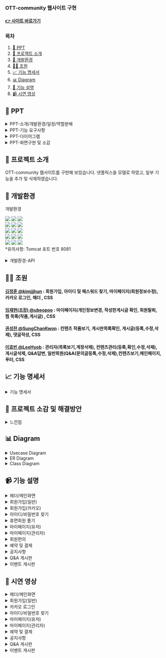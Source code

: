 ### OTT-community 웹사이트 구현  

#### [👉 사이트 바로가기](http://43.203.77.138:8081/)

### 목차  
1. [📂 PPT](#-ppt)  
2. [📖 프로젝트 소개](#-프로젝트-소개)   
3. [🔨 개발환경](#-개발환경)  
4. [🙋‍♀️ 조원](#-조원)     
5. [📈 기능 명세서](#-기능-명세서)   
6. [📊 Diagram](#-diagram)   
7. [📝 기능 설명](#-기능-설명)     
8. [📹 시연 영상](#-시연-영상)   


## 📂 PPT
<details>
  <summary>
    PPT-소개/개발환경/일정/역할분배
  </summary>

![image](https://github.com/kimjjjhun/teamproject1/assets/157094653/77229d1b-3d4b-42c4-90a9-7c17e2cf5ce8)
![image](https://github.com/kimjjjhun/teamproject1/assets/157094653/95db3948-7435-4922-b789-4e098dfb8df1)
![image](https://github.com/kimjjjhun/teamproject1/assets/157094653/82ecf60b-9672-4bb5-933c-f0b267706c01)
![image](https://github.com/kimjjjhun/teamproject1/assets/157094653/1ca115d7-04cc-48a3-92aa-d227aa89674e)

</details>
<details>
  <summary>
    PPT-기능 요구사항
  </summary>

![image](https://github.com/kimjjjhun/teamproject1/assets/157094653/d2da8b18-ece6-4006-a3b1-0a513927290b)
![image](https://github.com/kimjjjhun/teamproject1/assets/157094653/3f2c6e4c-25dd-4769-bb11-74814b24fa7e)
![image](https://github.com/kimjjjhun/teamproject1/assets/157094653/49f2d147-f8e5-4fff-b71a-421ed94f518d)

</details>
<details>
  <summary>
    PPT-다이어그램
  </summary>


![image](https://github.com/kimjjjhun/teamproject1/assets/157094653/5a1b36f5-03cb-47e2-9dae-31fbcaab8a0f)
![image](https://github.com/kimjjjhun/teamproject1/assets/157094653/e42a1326-766e-4d3e-a441-9c95d0140049)

  
</details>
<details>
  <summary>
    PPT-화면구현 및 소감
  </summary>

![image](https://github.com/kimjjjhun/teamproject1/assets/157094653/83fba9f7-1900-4200-ab39-255e7f1ed589)


</details>

## 📖 프로젝트 소개
OTT-community 웹사이트를 구현해 보았습니다. 넷플릭스을 모델로 하였고, 일부 기능을 추가 및 삭제하였습니다.

## 🔧 개발환경

  개발환경
<div>
<img src="https://img.shields.io/badge/JAVA-C01818?style=flat-square&logo=coffeescript&logoColor=white" />
<img src="https://img.shields.io/badge/HTML5-E34F26?style=flat-square&logo=HTML5&logoColor=fff"/>
<img src="https://img.shields.io/badge/JavaScript-F7DF1E?style=flat-square&logo=JavaScript&logoColor=000"/>
     
<br>
<img src="https://img.shields.io/badge/bootstrap-7952B3?style=flat&logo=bootstrap&logoColor=white"/>
<img src="https://img.shields.io/badge/jquery-0769AD?style=flat&logo=jquery&logoColor=white"/>
<img src="https://img.shields.io/badge/CSS3-1572B6?style=flat-square&logo=CSS3&logoColor=fff"/>
<br>
<img src="https://img.shields.io/badge/Spring-6DB33F?style=flat-square&logo=Spring&logoColor=white" />
<img src="https://img.shields.io/badge/MySQL-4479A1?style=flat&logo=MySQL&logoColor=white" />
<img src="https://img.shields.io/badge/Mybatis-000000?style=flat&logo=Fluentd&logoColor=white"/>
<br>
<img src="https://img.shields.io/badge/JSP-E34F26?style=flat-square&logo=JSP&logoColor=white">
<img src="https://img.shields.io/badge/Apache%20Tomcat-F8DC75?style=flat-square&logo=apachetomcat&logoColor=black" />
<img src="https://img.shields.io/badge/Amazon AWS-232F3E?style=flat-square&logo=amazonaws&logoColor=white"/>

<br>
<img src="https://img.shields.io/badge/Spring%20Security-6DB33F?style=flat-square&logo=springsecurity&logoColor=white"/>
<img src="https://img.shields.io/badge/GitHub-181717?style=flat-square&logo=GitHub&logoColor=white" />
<img src="https://img.shields.io/badge/Git-F05032?style=flat-square&logo=git&logoColor=white" />
</div>
*유의사항: Tomcat 포트 번호 8081<br>
​<details>
  <summary>
    개발환경-API
  </summary>
     카카오 지도, 카카오 로그인, 카카오톡 채널​, 카카오 우편번호 서비스<br>
     Javax.mail, spring-context-support(JavaMailSender, MimeMessage, MimeMessageHelper)​<br>
     Selenium, Summernote, DateRangePicker, PortOne, chart.js, openWeather
</details>


## 🙋‍♀ 조원

#### [김정훈 @kimjjjhun](https://github.com/kimjjjhun) : 회원가입, 아이디 및 패스워드 찾기, 마이페이지(회원정보수정), 카카오 로그인, 헤더 , CSS
#### [임재현(조장) @ubeopoo](https://github.com/ubeopoo) : 마이페이지(개인정보변경, 작성한게시글 확인, 회원탈퇴, 찜 목록(작품,게시글) , CSS
#### [권성찬 @SungChanKwon](https://github.com/SungChanKwon) : 컨텐츠 작품보기, 게시판목록확인, 게시글(등록,수정,삭제), 댓글작성, CSS
#### [이효빈 @LeeHyob](https://github.com/LeeHyob) : 관리자(목록보기,계정삭제), 컨텐츠관리(등록,확인,수정,삭제), 게시글삭제, Q&A답변, 일반회원(Q&A(문의글등록,수정,삭제),컨텐츠보기,메인페이지, 푸터, CSS 
## 📈 기능 명세서
<details>
  <summary>
    기능 명세서
  </summary>
  
![기능명세](https://github.com/dwdwdw12/project/assets/147116004/472593a0-f0a9-4a92-8e59-26bf0b1c4b23)

</details>

## 🥇 프로젝트 소감 및 해결방안

<details>
 <summary>
    느낀점
  </summary>

![image](https://github.com/kimjjjhun/teamproject1/assets/157094653/35c81e7b-ae65-400f-a419-cfeddde1676e)


</details>

## 📊 Diagram
<details>
  <summary>
    Usecase Diagram
  </summary>
  
![image](https://github.com/kimjjjhun/teamproject1/assets/157094653/2d8125f6-ad36-4e9d-a05f-d0a20b1874ef)
![image](https://github.com/kimjjjhun/teamproject1/assets/157094653/a1d9052c-7140-43fd-9b4c-5c14dcc644de)


</details>

<details>
  <summary>
    ER Diagram
  </summary>
  
  ![image](https://github.com/kimjjjhun/teamproject1/assets/157094653/03695c38-0486-4689-8ff4-73588e737f4f)



</details>

<details>
  <summary>
    Class Diagram
  </summary>
  <br>
*메인화면/로그인/마이페이지 메인/정보 페이지
  
![image](https://github.com/kimjjjhun/teamproject1/assets/157094653/bb314014-0724-4a29-9bab-aa1dda0c91d2)

</details>

## 📹 기능 설명
<details>
  <summary>
    헤더/메인화면
  </summary>
  
  ![Slide1](https://github.com/dwdwdw12/project/assets/147116004/04e589df-264e-4c87-8d3e-e2c2b61b4c27)

![image1](https://github.com/dwdwdw12/project/assets/147116004/aaf5b0f3-c351-46df-bbcd-808d0ed7b7ed)
![image2](https://github.com/dwdwdw12/project/assets/147116004/723c50c4-12ff-4780-8ed7-b0b0fda6b875)

<p align="center">
  <img src="https://github.com/dwdwdw12/project/assets/147116004/2d4e702c-cc2b-4a05-b212-044eb448c565" width="49%">
  <img src="https://github.com/dwdwdw12/project/assets/147116004/9ffaa936-d14d-4a71-9c61-84bc470bfbb3" width="49%">
</p>
<p align="center">
  <img src="https://github.com/dwdwdw12/project/assets/147116004/847719eb-9502-4cc9-b801-aa183eb78ed6" width="49%">
  <img src="https://github.com/dwdwdw12/project/assets/147116004/e363c3df-18a5-4cf3-85f5-00966c6c0e13" width="49%">
</p>


</details>

<details>
  <summary>
    회원가입(일반)
  </summary>
  
  ![Slide2](https://github.com/dwdwdw12/project/assets/147116004/91beaca7-c595-4558-9b98-37594905ebb4)

<p align="center">
  <img src="https://github.com/dwdwdw12/project/assets/147116004/efed7070-6780-49b2-84c4-15f79358797c" width="32%">
  <img src="https://github.com/dwdwdw12/project/assets/147116004/6e13f819-e4fe-4f9f-ab60-c1017b5103d9" width="32%">
  <img src="https://github.com/dwdwdw12/project/assets/147116004/faac2c65-14ae-4753-8554-1880833b17be" width="32%">
</p>
<p align="center">
  <img src="https://github.com/dwdwdw12/project/assets/147116004/3f54ea69-2831-4819-a424-5d90f5b8ac76" width="32%">
  <img src="https://github.com/dwdwdw12/project/assets/147116004/6cf5ecfe-40d3-46a0-97fb-1576c7ba497a" width="32%">
  <img src="https://github.com/dwdwdw12/project/assets/147116004/7e761909-213f-4338-81b8-458f6e5ed0ca" width="32%">
</p>


</details>

<details>
  <summary>
    회원가입(카카오)
  </summary>
  
  ![Slide3](https://github.com/dwdwdw12/project/assets/147116004/f8e74662-42a4-40b0-9cba-f89818b25318)

<p align="center">
  <img src="https://github.com/dwdwdw12/project/assets/147116004/14d0cba7-5e5f-4875-9258-d8d5a80ab4d0" width="49%">
  <img src="https://github.com/dwdwdw12/project/assets/147116004/4b7086e1-d146-4d33-8656-2ee56250f535" width="49%">
</p>


</details>

<details>
  <summary>
    아이디/비밀번호 찾기
  </summary>
  
  ![Slide4](https://github.com/dwdwdw12/project/assets/147116004/75e7f50d-b5e0-43ea-a90a-395b4f9d5d4c)

<p align="center">
  <img src="https://github.com/dwdwdw12/project/assets/147116004/54609715-cd96-41bd-a83d-9aced3b6058a" width="24%">
  <img src="https://github.com/dwdwdw12/project/assets/147116004/9b4ef373-1835-4289-938c-aff58736611b" width="24%">
  <img src="https://github.com/dwdwdw12/project/assets/147116004/00ecf74f-197a-413c-841e-21d15fe57824" width="24%">
  <img src="https://github.com/dwdwdw12/project/assets/147116004/007fd971-500d-4bb8-9a85-58cf9e4a958e" width="24%">
</p>

![image21](https://github.com/dwdwdw12/project/assets/147116004/81262dc0-7abb-4969-a3ef-06e387bc40c3)
<p align="center">
  <img src="https://github.com/dwdwdw12/project/assets/147116004/b3909a1e-646f-4f1a-a01a-bc4954ce350f" width="32%">
  <img src="https://github.com/dwdwdw12/project/assets/147116004/9b4ef373-1835-4289-938c-aff58736611b" width="32%">
  <img src="https://github.com/dwdwdw12/project/assets/147116004/7421eacd-db59-423f-bd1a-32b4c995d830" width="32%">
</p>


</details>

<details>
  <summary>
    휴면회원 풀기
  </summary>
  
  ![Slide5](https://github.com/dwdwdw12/project/assets/147116004/670713b7-b8d1-4f20-a78b-1a687771dfa4)

<p align="center">
  <img src="https://github.com/dwdwdw12/project/assets/147116004/13bb86ab-f750-4c2f-8c5d-0862ff21a645" width="70%">
  <img src="https://github.com/dwdwdw12/project/assets/147116004/9b4ef373-1835-4289-938c-aff58736611b" width="29%">
</p>
<p align="center">
  <img src="https://github.com/dwdwdw12/project/assets/147116004/00ecf74f-197a-413c-841e-21d15fe57824" width="70%">
  <img src="https://github.com/dwdwdw12/project/assets/147116004/9c764db9-dec8-4ac1-9e50-093b82d1f9ba" width="29%">
</p>

</details>

<details>
  <summary>
    마이페이지(유저)
  </summary>
  
  ![Slide6](https://github.com/dwdwdw12/project/assets/147116004/0c4f13c0-e87a-484d-a03a-c9d7534271b2)

<p align="center">
  <img src="https://github.com/dwdwdw12/project/assets/147116004/b3909a1e-646f-4f1a-a01a-bc4954ce350f" width="32%">
  <img src="https://github.com/dwdwdw12/project/assets/147116004/9b4ef373-1835-4289-938c-aff58736611b" width="32%">
  <img src="https://github.com/dwdwdw12/project/assets/147116004/7421eacd-db59-423f-bd1a-32b4c995d830" width="32%">
</p>
<p align="center">
  <img src="https://github.com/dwdwdw12/project/assets/147116004/b3909a1e-646f-4f1a-a01a-bc4954ce350f" width="32%">
  <img src="https://github.com/dwdwdw12/project/assets/147116004/9b4ef373-1835-4289-938c-aff58736611b" width="32%">
  <img src="https://github.com/dwdwdw12/project/assets/147116004/7421eacd-db59-423f-bd1a-32b4c995d830" width="32%">
</p>
<p align="center">
  <img src="https://github.com/dwdwdw12/project/assets/147116004/ec3a2ca7-1cb8-4d62-a5d7-14e5b057ad6e" width="32%">
  <img src="https://github.com/dwdwdw12/project/assets/147116004/45bfbae0-da6e-45dd-8196-40921d42af2c" width="32%">
  <img src="https://github.com/dwdwdw12/project/assets/147116004/c7e5517f-c7ba-429a-a58a-a892d5bcc34c" width="32%">
</p>
<p align="center">
  <img src="https://github.com/dwdwdw12/project/assets/147116004/9faadd36-8bb6-4183-aeb6-0ccec212907c" width="32%">
  <img src="https://github.com/dwdwdw12/project/assets/147116004/a3466d13-5e1f-4d41-8a89-0f796bc74968" width="32%">
  <img src="https://github.com/dwdwdw12/project/assets/147116004/9f167abd-10d2-4e2b-9e55-8fb2c70c965f" width="32%">
</p>
<p align="center">
  <img src="https://github.com/dwdwdw12/project/assets/147116004/5b4822f7-5cfa-4c70-9a35-0e9d2771a0b1" width="32%">
  <img src="https://github.com/dwdwdw12/project/assets/147116004/8dfdf9f9-aa57-47c3-95a9-262f90126b62" width="32%">
  <img src="https://github.com/dwdwdw12/project/assets/147116004/b7540e0f-2a87-4111-b6df-381ed71e8f23" width="32%">
</p>
<p align="center">
  <img src="https://github.com/dwdwdw12/project/assets/147116004/c74d3082-810d-4c9d-a1c5-ccb1db14684f" width="32%">
  <img src="https://github.com/dwdwdw12/project/assets/147116004/ffa8cd32-4741-45a9-b7e7-d43fc51a0977" width="32%">
  <img src="https://github.com/dwdwdw12/project/assets/147116004/8393127e-1dfc-4adf-a45c-fe7307f1ab9a" width="32%">
</p>

</details>

<details>
  <summary>
    마이페이지(관리자)
  </summary>
  
  ![Slide7](https://github.com/dwdwdw12/project/assets/147116004/43517fd8-ee20-4fd1-ac01-1457d0ceafff)

<p align="center">
  <img src="https://github.com/dwdwdw12/project/assets/147116004/81b0005d-40ac-4340-b5a4-e44fec371a64" width="32%">
  <img src="https://github.com/dwdwdw12/project/assets/147116004/a7e6b264-f703-4202-824f-5902b9bb29f7" width="32%">
  <img src="https://github.com/dwdwdw12/project/assets/147116004/9b4f976c-0b55-4bfc-bb98-1ab208f89977" width="32%">
</p>
<p align="center">
  <img src="https://github.com/dwdwdw12/project/assets/147116004/080762cc-c834-46dc-8a4f-9db29367331d" width="32%">
  <img src="https://github.com/dwdwdw12/project/assets/147116004/0c334344-e95c-4d94-b786-bc9c355316fa" width="32%">
  <img src="https://github.com/dwdwdw12/project/assets/147116004/4d4199e6-d6d1-49cf-86e2-a0117a29186f" width="32%">
</p>
<p align="center">
  <img src="https://github.com/dwdwdw12/project/assets/147116004/a43fb603-f5dc-4216-aa7c-eb82f972e72c" width="32%">
  <img src="https://github.com/dwdwdw12/project/assets/147116004/62de792a-b29b-4f16-a105-1826849ab8f5" width="32%">
  <img src="https://github.com/dwdwdw12/project/assets/147116004/b0de8d63-7619-4c47-b832-1f3cf593a069" width="32%">
</p>
<p align="center">
  <img src="https://github.com/dwdwdw12/project/assets/147116004/cf1302cf-19db-44f3-b149-39e51e52b0d6" width="49%">
  <img src="https://github.com/dwdwdw12/project/assets/147116004/f9fe9279-334b-4f15-a516-7b538e77d873" width="49%">
</p>

</details>

<details>
  <summary>
    회원편의
  </summary>
  
  ![Slide8](https://github.com/dwdwdw12/project/assets/147116004/0c6e3f38-d2fa-4f80-97fe-e9db4ef26a50)

<p align="center">
  <img src="https://github.com/dwdwdw12/project/assets/147116004/b4581bcb-b501-4f56-b94a-334e677a4b35" width="49%">
  <img src="https://github.com/dwdwdw12/project/assets/147116004/5beeecdb-3271-487a-b064-b1c311f000d4" width="49%">
</p>
<p align="center">
  <img src="https://github.com/dwdwdw12/project/assets/147116004/466a72eb-84b1-4bd5-99eb-2d23c5adf244" width="37%">
  <img src="https://github.com/dwdwdw12/project/assets/147116004/89eacade-e114-409b-a464-669bcdf6a54e" width="20%" height="250px">
  <img src="https://github.com/dwdwdw12/project/assets/147116004/b93ffa73-705b-40e8-a165-8b74e0d811c2" width="37%">
</p>

</details>

<details>
  <summary>
    예약 및 결제
  </summary>
  
  ![Slide10](https://github.com/dwdwdw12/project/assets/147116004/28da7b1e-4699-4a2f-8441-cc227ea78086)

<p align="center">
  <img src="https://github.com/dwdwdw12/project/assets/147116004/7a3892fa-2cb7-4c6a-85a1-d25a054e35be" width="49%">
  <img src="https://github.com/dwdwdw12/project/assets/147116004/70e29ab4-3958-48aa-86ea-ad2036d97ddc" width="49%">
</p>
<p align="center">
  <img src="https://github.com/dwdwdw12/project/assets/147116004/97ec5046-074f-4d47-9452-dd11de999d42" width="35%">
  <img src="https://github.com/dwdwdw12/project/assets/147116004/ad3086ef-dbc6-467d-baa3-1b641ac604f4" width="42%">
  <img src="https://github.com/dwdwdw12/project/assets/147116004/a7167961-ace5-4fd4-b004-9ded5d4c1682" width="19%">
</p>

</details>

<details>
  <summary>
    공지사항
  </summary>
  
  ![Slide11](https://github.com/dwdwdw12/project/assets/147116004/4a1b6573-cf67-4b38-8c02-d6ae3cb4a0fa)

<p align="center">
  <img src="https://github.com/dwdwdw12/project/assets/147116004/6da9a195-3bd0-4436-8e4d-29ae9d24c3cd" width="32%">
  <img src="https://github.com/dwdwdw12/project/assets/147116004/0adb3d9a-1fc1-49e7-9cdd-0a909f6fa29e" width="32%">
  <img src="https://github.com/dwdwdw12/project/assets/147116004/c07af5e8-8a00-4268-aef6-b6fbdb85073a" width="32%">
</p>
<p align="center">
  <img src="https://github.com/dwdwdw12/project/assets/147116004/df9e3f07-7e3f-4176-aadb-c9dfd00794f4" width="32%">
  <img src="https://github.com/dwdwdw12/project/assets/147116004/aa263f69-abd3-4270-8d78-1f1b1df05bcf" width="32%">
  <img src="https://github.com/dwdwdw12/project/assets/147116004/a0784cfb-52d8-42df-8b5f-7a47484fae93" width="32%">
</p>

</details>

<details>
  <summary>
    Q&A 게시판
  </summary>
  
  ![Slide12](https://github.com/dwdwdw12/project/assets/147116004/65b1aaa6-fde9-4f4e-9ca3-ecd13b652ffc)

<p align="center">
  <img src="https://github.com/dwdwdw12/project/assets/147116004/41c1d27d-716a-4e46-a3d0-fa14b605283c" width="32%">
  <img src="https://github.com/dwdwdw12/project/assets/147116004/1e7531d1-ae22-488b-bbc8-971c24907890" width="32%">
  <img src="https://github.com/dwdwdw12/project/assets/147116004/b1982b7d-7034-49de-bb9a-3891d1f56d19" width="32%">
</p>
<p align="center">
  <img src="https://github.com/dwdwdw12/project/assets/147116004/a8c6be78-9222-449d-827a-ba2b1f4f7810" width="49%">
  <img src="https://github.com/dwdwdw12/project/assets/147116004/771e3c13-6af0-41b7-a82c-5fa6c2fcde7b" width="49%">
</p>

</details>

<details>
  <summary>
    이벤트 게시판
  </summary>
  
  ![Slide14](https://github.com/dwdwdw12/project/assets/147116004/7ccaaa08-86e2-478b-be64-d330885f65d5)

<p align="center">
  <img src="https://github.com/dwdwdw12/project/assets/147116004/9fc78aa9-95ef-46cd-9bdd-95312299f74a" width="55%">
  <img src="https://github.com/dwdwdw12/project/assets/147116004/0e10a8c7-4452-4d70-96c2-eadd2dcdab05" width="43%">
</p>

![image85](https://github.com/dwdwdw12/project/assets/147116004/bc70ebb2-c3ac-49a6-aaae-e32007bf6f33)
<p align="center">
  <img src="https://github.com/dwdwdw12/project/assets/147116004/ccb405c4-5f7d-4f2d-90de-3c6152ffd20e" width="43%">
  <img src="https://github.com/dwdwdw12/project/assets/147116004/3b5019e0-e94f-4cc2-95fa-0bddf17aa2ce" width="55%">
</p>

</details>

## 🎥 시연 영상

<details>
  <summary>
    헤더/메인화면
  </summary>
  
https://github.com/dwdwdw12/project_spring/assets/147116004/a29e680b-7fb6-4754-ac8d-cfdf26713e09

</details>

<details>
  <summary>
    회원가입(일반)
  </summary>
  
https://github.com/dwdwdw12/project_spring/assets/147116004/a1ac86ab-5964-498a-ba3a-45fda40c32b8

</details>

<details>
  <summary>
    카카오 로그인
  </summary>

https://github.com/dwdwdw12/project_spring/assets/147116004/739d9087-23f9-4a6b-91b2-790807557169

</details>

<details>
  <summary>
    아이디/비밀번호 찾기
  </summary>

https://github.com/dwdwdw12/project_spring/assets/147116004/336d3052-a764-420e-9ad2-7c0359b0da7b

</details>

<details>
  <summary>
    마이페이지(유저)
  </summary>

https://github.com/dwdwdw12/project_spring/assets/147116004/dcf44b92-3996-478a-9a97-af421dfad940

</details>

<details>
  <summary>
    마이페이지(관리자)
  </summary>
  
https://github.com/dwdwdw12/project_spring/assets/147116004/4ac4c0a6-851c-432f-8833-fdb630d8dbd6

</details>

<details>
  <summary>
    예약 및 결제
  </summary>
  
https://github.com/dwdwdw12/project_spring/assets/147116004/8799aa79-45e6-4b73-9d04-6e6bc4d73397

</details>

<details>
  <summary>
    공지사항
  </summary>


https://github.com/dwdwdw12/project_spring/assets/147116004/a5782334-2e50-467f-a7c7-d0bf0e86ad66


</details>

<details>
  <summary>
    Q&A 게시판
  </summary>


https://github.com/dwdwdw12/project_spring/assets/147116004/047e036d-96fb-49bf-a4a1-414b9837d802


</details>

<details>
  <summary>
    이벤트 게시판
  </summary>

https://github.com/dwdwdw12/project_spring/assets/147116004/1f950262-9934-4522-9d86-dcdbdacdb0a9

</details>

